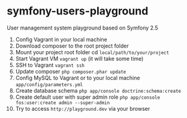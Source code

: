 symfony-users-playground
========================

User management system playground based on Symfony 2.5

1. Config Vagrant in your local machine
1. Download composer to the root project folder
1. Mount your project root folder cd `local/path/to/your/project`
1. Start Vagrant VM `vagrant up` (it will take some time)
1. SSH to Vagrant `vagrant ssh`
1. Update composer `php composer.phar update`
1. Config MySQL to Vagrant or to your local machine `app/config/parameters.yml`
1. Create database schema `php app/console doctrine:schema:create`
1. Create default user with super admin role `php app/console fos:user:create admin --super-admin`
1. Try to access `http://playground.dev` via your browser
